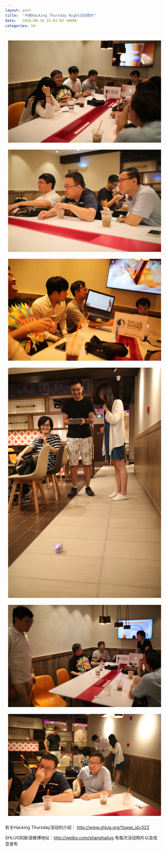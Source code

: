 ```yaml
---
layout: post
title:  "今晚Hacking Thursday Night活动照片"
date:   2016-08-18 15:02:03 +0000
categories: h4
---
```


[<img style='margin:10px;' src='https://raw.githubusercontent.com/shanghailug/res2016/master/g818.h4/g818_2032_5804+08.1920p.jpg'>](https://raw.githubusercontent.com/shanghailug/res2016/master/g818.h4/g818_2032_5804+08.JPG)
[<img style='margin:10px;' src='https://raw.githubusercontent.com/shanghailug/res2016/master/g818.h4/g818_2034_0700+08.1920p.jpg'>](https://raw.githubusercontent.com/shanghailug/res2016/master/g818.h4/g818_2034_0700+08.JPG)
[<img style='margin:10px;' src='https://raw.githubusercontent.com/shanghailug/res2016/master/g818.h4/g818_2041_4900+08.1920p.jpg'>](https://raw.githubusercontent.com/shanghailug/res2016/master/g818.h4/g818_2041_4900+08.JPG)
[<img style='margin:10px;' src='https://raw.githubusercontent.com/shanghailug/res2016/master/g818.h4/g818_2104_3100+08.1920p.jpg'>](https://raw.githubusercontent.com/shanghailug/res2016/master/g818.h4/g818_2104_3100+08.JPG)
[<img style='margin:10px;' src='https://raw.githubusercontent.com/shanghailug/res2016/master/g818.h4/g818_2106_4700+08.1920p.jpg'>](https://raw.githubusercontent.com/shanghailug/res2016/master/g818.h4/g818_2106_4700+08.JPG)
[<img style='margin:10px;' src='https://raw.githubusercontent.com/shanghailug/res2016/master/g818.h4/g818_2107_0900+08.1920p.jpg'>](https://raw.githubusercontent.com/shanghailug/res2016/master/g818.h4/g818_2107_0900+08.JPG)

有关Hacking Thursday活动的介绍：
http://www.shlug.org/?page_id=523

SHLUG的新浪微博地址：http://weibo.com/shanghailug 有每次活动照片以及信息发布


